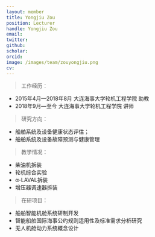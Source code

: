 ```yaml
---
layout: member
title: Yongjiu Zou
position: Lecturer
handle: Yongjiu Zou
email: 
twitter: 
github: 
scholar:
orcid: 
image: /images/team/zouyongjiu.png
cv: 
---
```


> 工作经历：

- 2015年4月—2018年8月  大连海事大学轮机工程学院 助教
- 2018年9月—至今   大连海事大学轮机工程学院 讲师

> 研究方向：

- 船舶系统及设备健康状态评估；
- 船舶系统及设备故障预测与健康管理

> 教学情况：

- 柴油机拆装
- 轮机综合实验
- α-LAVAL拆装
- 增压器调速器拆装

> 在研项目：

- 船舶智能机舱系统研制开发
- 智能船舶国际海事公约规则适用性及标准需求分析研究
- 无人机舱动力系统概念设计



